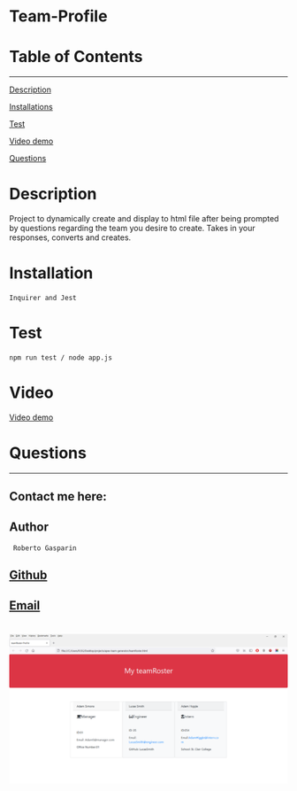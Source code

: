 # Team-Profile

# Table of Contents

---

[Description](#Description)

[Installations](#Installations)

[Test](#Test)

[Video demo](#Video)

[Questions](#Questions)

# Description

Project to dynamically create and display to html file after being prompted by questions regarding the team you desire to create. Takes in your responses, converts and creates.

# Installation

    Inquirer and Jest

# Test

    npm run test / node app.js

# Video

[Video demo](https://watch.screencastify.com/v/AMzyKpp4KrG89lLfoTZm)

# Questions

---

## Contact me here:

## Author

     Roberto Gasparin

## [Github](https://github.com/box-monkey)

## [Email](mailto:jr.gasparin15@gmail.com)

#

![Team Generation Image](./images/team-roster.png)
